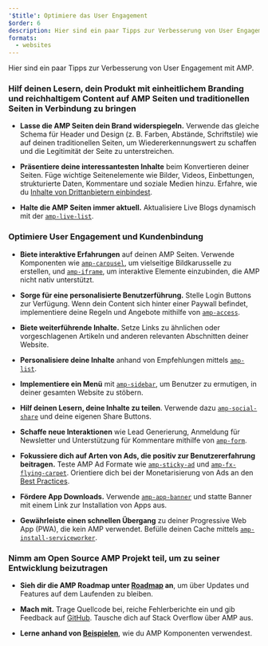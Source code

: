 ```yaml
---
'$title': Optimiere das User Engagement
$order: 6
description: Hier sind ein paar Tipps zur Verbesserung von User Engagement mit AMP. Hilf deinen Lesern, dein Produkt mit einheitlichem Branding und reichhaltigem Content auf AMP Seiten und traditionellen Seiten in Verbindung zu bringen.
formats:
  - websites
---
```


Hier sind ein paar Tipps zur Verbesserung von User Engagement mit AMP.

### Hilf deinen Lesern, dein Produkt mit einheitlichem Branding und reichhaltigem Content auf AMP Seiten und traditionellen Seiten in Verbindung zu bringen

- **Lasse die AMP Seiten dein Brand widerspiegeln.** Verwende das gleiche Schema für Header und Design (z. B. Farben, Abstände, Schriftstile) wie auf deinen traditionellen Seiten, um Wiedererkennungswert zu schaffen und die Legitimität der Seite zu unterstreichen.

- **Präsentiere deine interessantesten Inhalte** beim Konvertieren deiner Seiten. Füge wichtige Seitenelemente wie Bilder, Videos, Einbettungen, strukturierte Daten, Kommentare und soziale Medien hinzu. Erfahre, wie du [Inhalte von Drittanbietern einbindest](../../../documentation/guides-and-tutorials/develop/media_iframes_3p/third_party_components.md).

- **Halte die AMP Seiten immer aktuell.** Aktualisiere Live Blogs dynamisch mit der [`amp-live-list`](../../../documentation/components/reference/amp-live-list.md).

### Optimiere User Engagement und Kundenbindung

- **Biete interaktive Erfahrungen** auf deinen AMP Seiten. Verwende Komponenten wie [`amp-carousel`](../../../documentation/components/reference/amp-carousel.md), um vielseitige Bildkarusselle zu erstellen, und [`amp-iframe`](../../../documentation/components/reference/amp-iframe.md), um interaktive Elemente einzubinden, die AMP nicht nativ unterstützt.

- **Sorge für eine personalisierte Benutzerführung.** Stelle Login Buttons zur Verfügung. Wenn dein Content sich hinter einer Paywall befindet, implementiere deine Regeln und Angebote mithilfe von [`amp-access`](../../../documentation/components/reference/amp-access.md).

- **Biete weiterführende Inhalte.** Setze Links zu ähnlichen oder vorgeschlagenen Artikeln und anderen relevanten Abschnitten deiner Website.

- **Personalisiere deine Inhalte** anhand von Empfehlungen mittels [`amp-list`](../../../documentation/components/reference/amp-list.md).

- **Implementiere ein Menü** mit [`amp-sidebar`](../../../documentation/components/reference/amp-sidebar.md), um Benutzer zu ermutigen, in deiner gesamten Website zu stöbern.

- **Hilf deinen Lesern, deine Inhalte zu teilen**. Verwende dazu [`amp-social-share`](../../../documentation/components/reference/amp-social-share.md) und deine eigenen Share Buttons.

- **Schaffe neue Interaktionen** wie Lead Generierung, Anmeldung für Newsletter und Unterstützung für Kommentare mithilfe von [`amp-form`](../../../documentation/components/reference/amp-form.md).

- **Fokussiere dich auf Arten von Ads, die positiv zur Benutzererfahrung beitragen.** Teste AMP Ad Formate wie [`amp-sticky-ad`](../../../documentation/components/reference/amp-sticky-ad.md) und [`amp-fx-flying-carpet`](../../../documentation/components/reference/amp-fx-flying-carpet.md). Orientiere dich bei der Monetarisierung von Ads an den [Best Practices](../../../documentation/guides-and-tutorials/develop/monetization/index.md).

- **Fördere App Downloads.** Verwende [`amp-app-banner`](../../../documentation/components/reference/amp-app-banner.md) und statte Banner mit einem Link zur Installation von Apps aus.

- **Gewährleiste einen schnellen Übergang** zu deiner Progressive Web App (PWA), die kein AMP verwendet. Befülle deinen Cache mittels [`amp-install-serviceworker`](../../../documentation/components/reference/amp-install-serviceworker.md).

### Nimm am Open Source AMP Projekt teil, um zu seiner Entwicklung beizutragen

- **Sieh dir die AMP Roadmap unter [Roadmap](../../../community/roadmap.html) an**, um über Updates und Features auf dem Laufenden zu bleiben.

- **Mach mit.** Trage Quellcode bei, reiche Fehlerberichte ein und gib Feedback auf [GitHub](https://github.com/ampproject/amphtml/blob/main/CONTRIBUTING.md). Tausche dich auf <a>Stack Overflow</a> über AMP aus.

- **Lerne anhand von [Beispielen](../../../documentation/examples/index.html)**, wie du AMP Komponenten verwendest.

